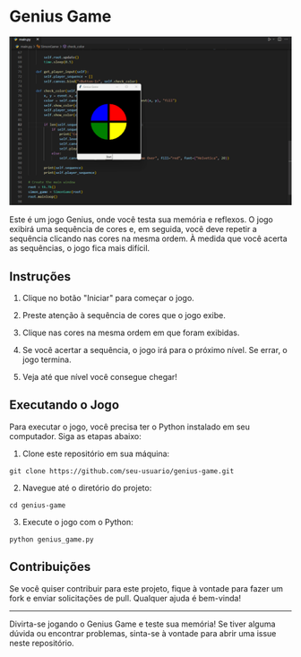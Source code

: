 # Genius Game

![img](https://github.com/IgorNascAlves/genius-game/blob/main/img/genius.gif)

Este é um jogo Genius, onde você testa sua memória e reflexos. O jogo exibirá uma sequência de cores e, em seguida, você deve repetir a sequência clicando nas cores na mesma ordem. À medida que você acerta as sequências, o jogo fica mais difícil.

## Instruções

1. Clique no botão "Iniciar" para começar o jogo.

2. Preste atenção à sequência de cores que o jogo exibe.

3. Clique nas cores na mesma ordem em que foram exibidas.

4. Se você acertar a sequência, o jogo irá para o próximo nível. Se errar, o jogo termina.

5. Veja até que nível você consegue chegar!

## Executando o Jogo

Para executar o jogo, você precisa ter o Python instalado em seu computador. Siga as etapas abaixo:

1. Clone este repositório em sua máquina:

```
git clone https://github.com/seu-usuario/genius-game.git
```

2. Navegue até o diretório do projeto:

```
cd genius-game
```


3. Execute o jogo com o Python:

```
python genius_game.py
```


## Contribuições

Se você quiser contribuir para este projeto, fique à vontade para fazer um fork e enviar solicitações de pull. Qualquer ajuda é bem-vinda!

---

Divirta-se jogando o Genius Game e teste sua memória! Se tiver alguma dúvida ou encontrar problemas, sinta-se à vontade para abrir uma issue neste repositório.
